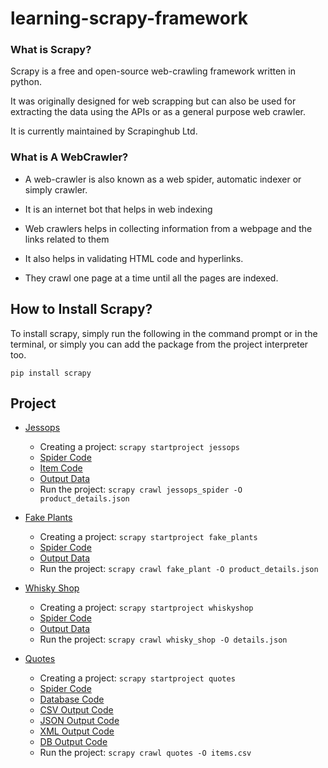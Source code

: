 # learning-scrapy-framework

###  What is Scrapy?

Scrapy is a free and open-source web-crawling framework written in python.

It was originally designed for web scrapping but can also be used for extracting the data using the APIs or as a general purpose web crawler.

It is currently maintained by Scrapinghub Ltd.

### What is A WebCrawler?

* A web-crawler is also known as a web spider, automatic indexer or simply crawler.

* It is an internet bot that helps in web indexing

* Web crawlers helps in collecting information from a webpage and the links related to them

* It also helps in validating HTML code and hyperlinks.

* They crawl one page at a time until all the pages are indexed.

## How to Install Scrapy?

To install scrapy, simply run the following in the command prompt or in the terminal, or simply you can add the package from the project interpreter too.

`pip install scrapy`


## Project

* [Jessops](/jessops)
    
    * Creating a project: `scrapy startproject jessops`
    * [Spider Code](/jessops/jessops/spiders/jessops_spider.py) 
    * [Item Code](/jessops/jessops/items.py) 
    * [Output Data](/jessops/product_details.json)
    * Run the project: `scrapy crawl jessops_spider -O product_details.json`

* [Fake Plants](/fake_plants)
    
    * Creating a project: `scrapy startproject fake_plants`
    * [Spider Code](/fake_plants/fake_plants/spiders/fake_plant.py)
    * [Output Data](/fake_plants/product_details.json)
    * Run the project: `scrapy crawl fake_plant -O product_details.json`

* [Whisky Shop](/whiskyshop)
    
    * Creating a project: `scrapy startproject whiskyshop`
    * [Spider Code](/whiskyshop/whiskyshop/spiders/whisky_shop.py)
    * [Output Data](/whiskyshop/details.json)
    * Run the project: `scrapy crawl whisky_shop -O details.json`
* [Quotes](/quotes)
    
    * Creating a project: `scrapy startproject quotes`
    * [Spider Code](/quotes/quotes/spiders/quotes_spider.py)
    * [Database Code](/quotes/database.py)
    * [CSV Output Code](/quotes/items.csv)
    * [JSON Output Code](/quotes/items.json)
    * [XML Output Code](/quotes/items.xml)
    * [DB Output Code](/quotes/myquote.db)
    * Run the project: `scrapy crawl quotes -O items.csv`